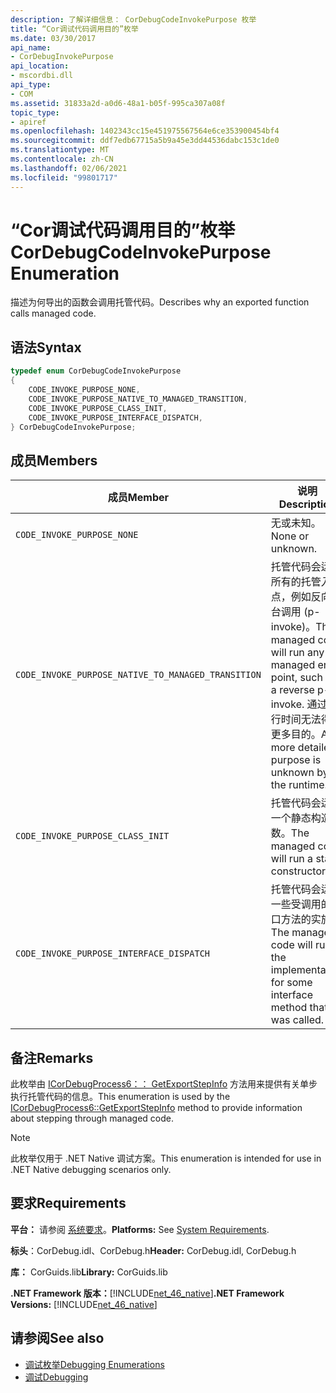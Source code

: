 ```yaml
---
description: 了解详细信息： CorDebugCodeInvokePurpose 枚举
title: “Cor调试代码调用目的”枚举
ms.date: 03/30/2017
api_name:
- CorDebugInvokePurpose
api_location:
- mscordbi.dll
api_type:
- COM
ms.assetid: 31833a2d-a0d6-48a1-b05f-995ca307a08f
topic_type:
- apiref
ms.openlocfilehash: 1402343cc15e451975567564e6ce353900454bf4
ms.sourcegitcommit: ddf7edb67715a5b9a45e3dd44536dabc153c1de0
ms.translationtype: MT
ms.contentlocale: zh-CN
ms.lasthandoff: 02/06/2021
ms.locfileid: "99801717"
---
```

# <a name="cordebugcodeinvokepurpose-enumeration"></a><span data-ttu-id="3cae3-103">“Cor调试代码调用目的”枚举</span><span class="sxs-lookup"><span data-stu-id="3cae3-103">CorDebugCodeInvokePurpose Enumeration</span></span>

<span data-ttu-id="3cae3-104">描述为何导出的函数会调用托管代码。</span><span class="sxs-lookup"><span data-stu-id="3cae3-104">Describes why an exported function calls managed code.</span></span>  
  
## <a name="syntax"></a><span data-ttu-id="3cae3-105">语法</span><span class="sxs-lookup"><span data-stu-id="3cae3-105">Syntax</span></span>  
  
```cpp  
typedef enum CorDebugCodeInvokePurpose  
{  
    CODE_INVOKE_PURPOSE_NONE,  
    CODE_INVOKE_PURPOSE_NATIVE_TO_MANAGED_TRANSITION,
    CODE_INVOKE_PURPOSE_CLASS_INIT,  
    CODE_INVOKE_PURPOSE_INTERFACE_DISPATCH,  
} CorDebugCodeInvokePurpose;  
```  
  
## <a name="members"></a><span data-ttu-id="3cae3-106">成员</span><span class="sxs-lookup"><span data-stu-id="3cae3-106">Members</span></span>  
  
|<span data-ttu-id="3cae3-107">成员</span><span class="sxs-lookup"><span data-stu-id="3cae3-107">Member</span></span>|<span data-ttu-id="3cae3-108">说明</span><span class="sxs-lookup"><span data-stu-id="3cae3-108">Description</span></span>|  
|------------|-----------------|  
|`CODE_INVOKE_PURPOSE_NONE`|<span data-ttu-id="3cae3-109">无或未知。</span><span class="sxs-lookup"><span data-stu-id="3cae3-109">None or unknown.</span></span>|  
|`CODE_INVOKE_PURPOSE_NATIVE_TO_MANAGED_TRANSITION`|<span data-ttu-id="3cae3-110">托管代码会运行所有的托管入口点，例如反向平台调用 (p-invoke)。</span><span class="sxs-lookup"><span data-stu-id="3cae3-110">The managed code will run any managed entry point, such as a reverse p-invoke.</span></span> <span data-ttu-id="3cae3-111">通过运行时间无法得知更多目的。</span><span class="sxs-lookup"><span data-stu-id="3cae3-111">Any more detailed purpose is unknown by the runtime.</span></span>|  
|`CODE_INVOKE_PURPOSE_CLASS_INIT`|<span data-ttu-id="3cae3-112">托管代码会运行一个静态构造函数。</span><span class="sxs-lookup"><span data-stu-id="3cae3-112">The managed code will run a static constructor.</span></span>|  
|`CODE_INVOKE_PURPOSE_INTERFACE_DISPATCH`|<span data-ttu-id="3cae3-113">托管代码会运行一些受调用的接口方法的实施。</span><span class="sxs-lookup"><span data-stu-id="3cae3-113">The managed code will run the implementation for some interface method that was called.</span></span>|  
  
## <a name="remarks"></a><span data-ttu-id="3cae3-114">备注</span><span class="sxs-lookup"><span data-stu-id="3cae3-114">Remarks</span></span>  

 <span data-ttu-id="3cae3-115">此枚举由 [ICorDebugProcess6：： GetExportStepInfo](icordebugprocess6-getexportstepinfo-method.md) 方法用来提供有关单步执行托管代码的信息。</span><span class="sxs-lookup"><span data-stu-id="3cae3-115">This enumeration is used by the [ICorDebugProcess6::GetExportStepInfo](icordebugprocess6-getexportstepinfo-method.md) method to provide information about stepping through managed code.</span></span>  
  
> [!NOTE]
> <span data-ttu-id="3cae3-116">此枚举仅用于 .NET Native 调试方案。</span><span class="sxs-lookup"><span data-stu-id="3cae3-116">This enumeration is intended for use in .NET Native debugging scenarios only.</span></span>  
  
## <a name="requirements"></a><span data-ttu-id="3cae3-117">要求</span><span class="sxs-lookup"><span data-stu-id="3cae3-117">Requirements</span></span>  

 <span data-ttu-id="3cae3-118">**平台：** 请参阅 [系统要求](../../get-started/system-requirements.md)。</span><span class="sxs-lookup"><span data-stu-id="3cae3-118">**Platforms:** See [System Requirements](../../get-started/system-requirements.md).</span></span>  
  
 <span data-ttu-id="3cae3-119">**标头**：CorDebug.idl、CorDebug.h</span><span class="sxs-lookup"><span data-stu-id="3cae3-119">**Header:** CorDebug.idl, CorDebug.h</span></span>  
  
 <span data-ttu-id="3cae3-120">**库：** CorGuids.lib</span><span class="sxs-lookup"><span data-stu-id="3cae3-120">**Library:** CorGuids.lib</span></span>  
  
 <span data-ttu-id="3cae3-121">**.NET Framework 版本：**[!INCLUDE[net_46_native](../../../../includes/net-46-native-md.md)]</span><span class="sxs-lookup"><span data-stu-id="3cae3-121">**.NET Framework Versions:** [!INCLUDE[net_46_native](../../../../includes/net-46-native-md.md)]</span></span>  
  
## <a name="see-also"></a><span data-ttu-id="3cae3-122">请参阅</span><span class="sxs-lookup"><span data-stu-id="3cae3-122">See also</span></span>

- [<span data-ttu-id="3cae3-123">调试枚举</span><span class="sxs-lookup"><span data-stu-id="3cae3-123">Debugging Enumerations</span></span>](debugging-enumerations.md)
- [<span data-ttu-id="3cae3-124">调试</span><span class="sxs-lookup"><span data-stu-id="3cae3-124">Debugging</span></span>](index.md)
